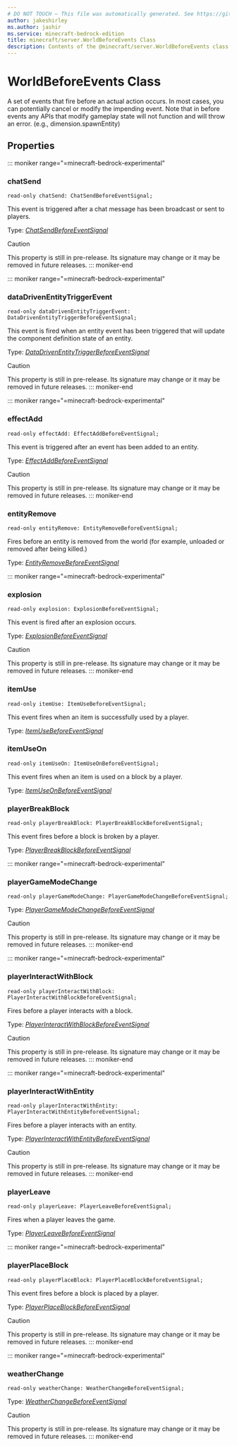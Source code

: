 ```yaml
---
# DO NOT TOUCH — This file was automatically generated. See https://github.com/mojang/minecraftapidocsgenerator to modify descriptions, examples, etc.
author: jakeshirley
ms.author: jashir
ms.service: minecraft-bedrock-edition
title: minecraft/server.WorldBeforeEvents Class
description: Contents of the @minecraft/server.WorldBeforeEvents class.
---
```

# WorldBeforeEvents Class

A set of events that fire before an actual action occurs. In most cases, you can potentially cancel or modify the impending event. Note that in before events any APIs that modify gameplay state will not function and will throw an error. (e.g., dimension.spawnEntity) 

## Properties

::: moniker range="=minecraft-bedrock-experimental"
### **chatSend**
`read-only chatSend: ChatSendBeforeEventSignal;`

This event is triggered after a chat message has been broadcast or sent to players.

Type: [*ChatSendBeforeEventSignal*](ChatSendBeforeEventSignal.md)

> [!CAUTION]
> This property is still in pre-release.  Its signature may change or it may be removed in future releases.
::: moniker-end

::: moniker range="=minecraft-bedrock-experimental"
### **dataDrivenEntityTriggerEvent**
`read-only dataDrivenEntityTriggerEvent: DataDrivenEntityTriggerBeforeEventSignal;`

This event is fired when an entity event has been triggered that will update the component definition state of an entity.

Type: [*DataDrivenEntityTriggerBeforeEventSignal*](DataDrivenEntityTriggerBeforeEventSignal.md)

> [!CAUTION]
> This property is still in pre-release.  Its signature may change or it may be removed in future releases.
::: moniker-end

::: moniker range="=minecraft-bedrock-experimental"
### **effectAdd**
`read-only effectAdd: EffectAddBeforeEventSignal;`

This event is triggered after an event has been added to an entity.

Type: [*EffectAddBeforeEventSignal*](EffectAddBeforeEventSignal.md)

> [!CAUTION]
> This property is still in pre-release.  Its signature may change or it may be removed in future releases.
::: moniker-end

### **entityRemove**
`read-only entityRemove: EntityRemoveBeforeEventSignal;`

Fires before an entity is removed from the world (for example, unloaded or removed after being killed.)

Type: [*EntityRemoveBeforeEventSignal*](EntityRemoveBeforeEventSignal.md)

::: moniker range="=minecraft-bedrock-experimental"
### **explosion**
`read-only explosion: ExplosionBeforeEventSignal;`

This event is fired after an explosion occurs.

Type: [*ExplosionBeforeEventSignal*](ExplosionBeforeEventSignal.md)

> [!CAUTION]
> This property is still in pre-release.  Its signature may change or it may be removed in future releases.
::: moniker-end

### **itemUse**
`read-only itemUse: ItemUseBeforeEventSignal;`

This event fires when an item is successfully used by a player.

Type: [*ItemUseBeforeEventSignal*](ItemUseBeforeEventSignal.md)

### **itemUseOn**
`read-only itemUseOn: ItemUseOnBeforeEventSignal;`

This event fires when an item is used on a block by a player.

Type: [*ItemUseOnBeforeEventSignal*](ItemUseOnBeforeEventSignal.md)

### **playerBreakBlock**
`read-only playerBreakBlock: PlayerBreakBlockBeforeEventSignal;`

This event fires before a block is broken by a player.

Type: [*PlayerBreakBlockBeforeEventSignal*](PlayerBreakBlockBeforeEventSignal.md)

::: moniker range="=minecraft-bedrock-experimental"
### **playerGameModeChange**
`read-only playerGameModeChange: PlayerGameModeChangeBeforeEventSignal;`

Type: [*PlayerGameModeChangeBeforeEventSignal*](PlayerGameModeChangeBeforeEventSignal.md)

> [!CAUTION]
> This property is still in pre-release.  Its signature may change or it may be removed in future releases.
::: moniker-end

::: moniker range="=minecraft-bedrock-experimental"
### **playerInteractWithBlock**
`read-only playerInteractWithBlock: PlayerInteractWithBlockBeforeEventSignal;`

Fires before a player interacts with a block.

Type: [*PlayerInteractWithBlockBeforeEventSignal*](PlayerInteractWithBlockBeforeEventSignal.md)

> [!CAUTION]
> This property is still in pre-release.  Its signature may change or it may be removed in future releases.
::: moniker-end

::: moniker range="=minecraft-bedrock-experimental"
### **playerInteractWithEntity**
`read-only playerInteractWithEntity: PlayerInteractWithEntityBeforeEventSignal;`

Fires before a player interacts with an entity.

Type: [*PlayerInteractWithEntityBeforeEventSignal*](PlayerInteractWithEntityBeforeEventSignal.md)

> [!CAUTION]
> This property is still in pre-release.  Its signature may change or it may be removed in future releases.
::: moniker-end

### **playerLeave**
`read-only playerLeave: PlayerLeaveBeforeEventSignal;`

Fires when a player leaves the game.

Type: [*PlayerLeaveBeforeEventSignal*](PlayerLeaveBeforeEventSignal.md)

::: moniker range="=minecraft-bedrock-experimental"
### **playerPlaceBlock**
`read-only playerPlaceBlock: PlayerPlaceBlockBeforeEventSignal;`

This event fires before a block is placed by a player.

Type: [*PlayerPlaceBlockBeforeEventSignal*](PlayerPlaceBlockBeforeEventSignal.md)

> [!CAUTION]
> This property is still in pre-release.  Its signature may change or it may be removed in future releases.
::: moniker-end

::: moniker range="=minecraft-bedrock-experimental"
### **weatherChange**
`read-only weatherChange: WeatherChangeBeforeEventSignal;`

Type: [*WeatherChangeBeforeEventSignal*](WeatherChangeBeforeEventSignal.md)

> [!CAUTION]
> This property is still in pre-release.  Its signature may change or it may be removed in future releases.
::: moniker-end
